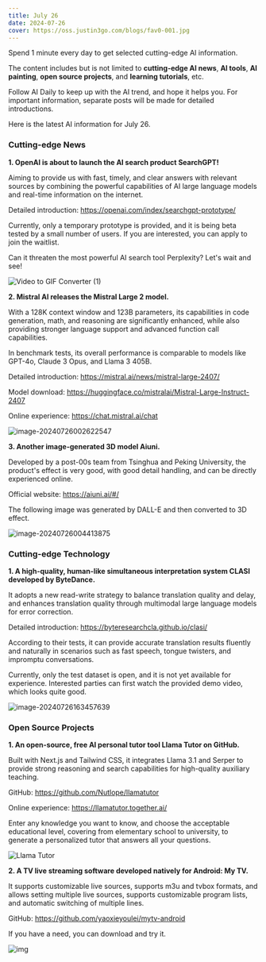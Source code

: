 ```yaml
---
title: July 26
date: 2024-07-26
cover: https://oss.justin3go.com/blogs/fav0-001.jpg
---
```


Spend 1 minute every day to get selected cutting-edge AI information.

The content includes but is not limited to **cutting-edge AI news**, **AI tools**, **AI painting**, **open source projects**, and **learning tutorials**, etc.

Follow AI Daily to keep up with the AI trend, and hope it helps you. For important information, separate posts will be made for detailed introductions.

Here is the latest AI information for July 26.

### Cutting-edge News

**1. OpenAI is about to launch the AI search product SearchGPT!**

Aiming to provide us with fast, timely, and clear answers with relevant sources by combining the powerful capabilities of AI large language models and real-time information on the internet.

Detailed introduction: https://openai.com/index/searchgpt-prototype/

Currently, only a temporary prototype is provided, and it is being beta tested by a small number of users. If you are interested, you can apply to join the waitlist.

Can it threaten the most powerful AI search tool Perplexity? Let's wait and see!

![Video to GIF Converter (1)](https://cdn.jsdelivr.net/gh/freelander/oss@master/ai-daily/2024-07-26/Video%20to%20GIF%20Converter%20(1).gif)

**2. Mistral AI releases the Mistral Large 2 model.**

With a 128K context window and 123B parameters, its capabilities in code generation, math, and reasoning are significantly enhanced, while also providing stronger language support and advanced function call capabilities.

In benchmark tests, its overall performance is comparable to models like GPT-4o, Claude 3 Opus, and Llama 3 405B.

Detailed introduction: https://mistral.ai/news/mistral-large-2407/

Model download: https://huggingface.co/mistralai/Mistral-Large-Instruct-2407

Online experience: https://chat.mistral.ai/chat

![image-20240726002622547](https://cdn.jsdelivr.net/gh/freelander/oss@master/ai-daily/2024-07-26/image-20240726002622547.png)

**3. Another image-generated 3D model Aiuni.**

Developed by a post-00s team from Tsinghua and Peking University, the product's effect is very good, with good detail handling, and can be directly experienced online.

Official website: https://aiuni.ai/#/

The following image was generated by DALL-E and then converted to 3D effect.

![image-20240726004413875](https://cdn.jsdelivr.net/gh/freelander/oss@master/ai-daily/2024-07-26/image-20240726004413875.png)

### Cutting-edge Technology

**1. A high-quality, human-like simultaneous interpretation system CLASI developed by ByteDance.**

It adopts a new read-write strategy to balance translation quality and delay, and enhances translation quality through multimodal large language models for error correction.

Detailed introduction: https://byteresearchcla.github.io/clasi/

According to their tests, it can provide accurate translation results fluently and naturally in scenarios such as fast speech, tongue twisters, and impromptu conversations.

Currently, only the test dataset is open, and it is not yet available for experience. Interested parties can first watch the provided demo video, which looks quite good.

![image-20240726163457639](https://cdn.jsdelivr.net/gh/freelander/oss@master/ai-daily/2024-07-26/image-20240726163457639.png)

### Open Source Projects

**1. An open-source, free AI personal tutor tool Llama Tutor on GitHub.**

Built with Next.js and Tailwind CSS, it integrates Llama 3.1 and Serper to provide strong reasoning and search capabilities for high-quality auxiliary teaching.

GitHub: https://github.com/Nutlope/llamatutor

Online experience: https://llamatutor.together.ai/

Enter any knowledge you want to know, and choose the acceptable educational level, covering from elementary school to university, to generate a personalized tutor that answers all your questions.

![Llama Tutor](https://cdn.jsdelivr.net/gh/freelander/oss@master/ai-daily/2024-07-26/og-image.png)

**2. A TV live streaming software developed natively for Android: My TV.**

It supports customizable live sources, supports m3u and tvbox formats, and allows setting multiple live sources, supports customizable program lists, and automatic switching of multiple lines.

GitHub: https://github.com/yaoxieyoulei/mytv-android

If you have a need, you can download and try it.

![img](https://cdn.jsdelivr.net/gh/freelander/oss@master/ai-daily/2024-07-26/Screenshot_panel.png)
